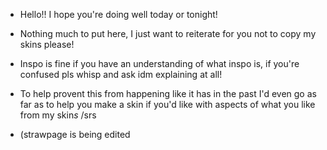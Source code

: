 - Hello!! I hope you're doing well today or tonight!
- Nothing much to put here, I just want to reiterate for you not to copy my skins please!
- Inspo is fine if you have an understanding of what inspo is, if you're confused pls whisp and ask idm explaining at all!
- To help provent this from happening like it has in the past I'd even go as far as to help you make a skin if you'd like with aspects of what you like from my skin*s* /srs


- (strawpage is being edited
